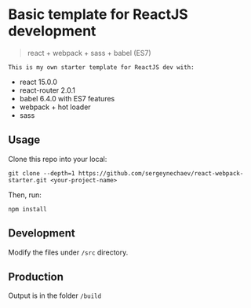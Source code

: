 # Basic template for ReactJS development
> react + webpack + sass + babel (ES7)

	This is my own starter template for ReactJS dev with:

* react 15.0.0
* react-router 2.0.1
* babel 6.4.0 with ES7 features
* webpack + hot loader
* sass

## Usage

Clone this repo into your local:
```shell
git clone --depth=1 https://github.com/sergeynechaev/react-webpack-starter.git <your-project-name>
```

Then, run:
```shell
npm install
```

## Development

Modify the files under `/src` directory.


## Production

Output is in the folder `/build`
